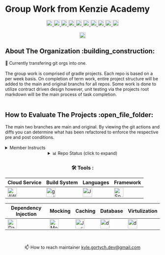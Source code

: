 <!--
Group Work Kenzie Academy
git org profile

Maintiner: Kyle Gortych
Date Created: 10/14/2025
Members:      
-->

# Group Work from Kenzie Academy
<div id="header" align="center">
  <!-- <img src="" width="512" alt="img"> -->
  <div id="badges">
      <a href="https://github.com/kylegortych">
        <img src="https://img.shields.io/badge/kylegortych-white?style=plastic&logo=&logoColor=blue" height="20" alt="kylegortych"/>
      </a>
      <a href="https://github.com/jvubeepboop">
        <img src="https://img.shields.io/badge/jvubeepboop-white?style=plastic&logo=" height="20" alt="jvubeepboop"/>
      </a>
      <a href="https://github.com/chelsearfisher">
        <img src="https://img.shields.io/badge/chelsearfisher-white?style=plastic&logo=" height="20" alt="chelsearfisher"/>
      </a>
      <a href="https://github.com/meazaberhe24">
        <img src="https://img.shields.io/badge/meazaberhe24-white?style=plastic&logo=" height="20" alt="meazaberhe24"/>
      </a>
      <a href="https://github.com/nancyurciuoli">
        <img src="https://img.shields.io/badge/blank-white?style=plastic&logo=" height="20" alt="nancyurciuoli"/>
      </a>
      <a href="https://github.com/molliver">
        <img src="https://img.shields.io/badge/molliver-white?style=plastic&logo=" height="20" alt="molliver"/>
      </a>
      <a href="https://github.com/imskiboski">
        <img src="https://img.shields.io/badge/imskiboski-white?style=plastic&logo=" height="20" alt="imskiboski"/>
      </a>
      <a href="https://github.com/igrin89">
        <img src="https://img.shields.io/badge/igrin89-white?style=plastic&logo=" height="20" alt="igrin89"/>
      </a>
      <a href="https://github.com/egrok99">
        <img src="https://img.shields.io/badge/egrok99-white?style=plastic&logo=" height="20" alt="egrok99"/>
      </a>
      <a href="https://github.com/ashalewis1">
        <img src="https://img.shields.io/badge/ashalewis1-white?style=plastic&logo=" height="20" alt="ashalewis1"/>
      </a>
</div>

<br>

<div align="center">
  <a href="https://kylegortych-kenzie-academy-group-work.github.io/">
        <img src="https://img.shields.io/badge/Website-white?style=plastic&logo=" height="20" alt="Website"/>
      </a>
</div>

<div align="left">
    <h2>About The Organization :building_construction:</h2>
</div>

<div align="left">
  🚧 Currently transfering git orgs into one.
</div>

<br>

<div align="left">
    The group work is comprised of gradle projects. Each repo is based on a per week basis. On completion of term work, entire project structure will be added to the main and original branchs for all repos. Some work is done to utilize contract driven design however, unit testing via the projects root markdown will be the main process of task completion. 
</div>

<br>

<div align="left">
    <h2>How to Evaluate The Projects :open_file_folder:</h2>
</div>

<div align="left">
    The main two branches are main and original. By viewing the git actions and diffs you can determine what has been refactored to enforce the respective pre and post conditions.
</div>

<br>

<div align="left">
<details>
    <summary>Member Instructs</summary>

- git clone repo
- git status
- git branch "lists branches"
- git branch BranchName "creates branch"
- git checkout BranchName "switches to branch"
- git add file
- git commit -m "commit message"
- git push origin BranchName
</details>
</div>

<div align="center">
<details>
  <summary align="center">📊 Repo Status (click to expand)</summary>
  
  ![Test - 1](https://img.shields.io/github/actions/workflow/status/repoName/Blank/main.yml?label=Week2)
  ![Test - 2](https://img.shields.io/github/actions/workflow/status/repoName/Blank/main.yml?label=Week3)
  ![Test - 3](https://img.shields.io/github/actions/workflow/status/repoName/Blank/main.yml?label=Week4)
  ![Test - 4](https://img.shields.io/github/actions/workflow/status/repoName/Blank/main.yml?label=Week5)
  ![Test - 5](https://img.shields.io/github/actions/workflow/status/repoName/Blank/main.yml?label=Week6)
  ![Test - 6](https://img.shields.io/github/actions/workflow/status/repoName/Blank/main.yml?label=Week7)
  ![Test - 7](https://img.shields.io/github/actions/workflow/status/repoName/Blank/main.yml?label=Week8)
  ![Test - 8](https://img.shields.io/github/actions/workflow/status/repoName/Blank/main.yml?label=Week9)
  ![Test - 9](https://img.shields.io/github/actions/workflow/status/repoName/Blank/main.yml?label=Week10)
  ![Test - 10](https://img.shields.io/github/actions/workflow/status/repoName/Blank/main.yml?label=Week11)
  ![Test - 11](https://img.shields.io/github/actions/workflow/status/repoName/Blank/main.yml?label=Week12)
  ![Test - 12](https://img.shields.io/github/actions/workflow/status/repoName/Blank/main.yml?label=Week13)
  ![Test - 13](https://img.shields.io/github/actions/workflow/status/repoName/Blank/main.yml?label=Week14)
  ![Test - 14](https://img.shields.io/github/actions/workflow/status/repoName/Blank/main.yml?label=Week15)
  ![Test - 15](https://img.shields.io/github/actions/workflow/status/repoName/Blank/main.yml?label=Week16)
  ![Test - 16](https://img.shields.io/github/actions/workflow/status/repoName/Blank/main.yml?label=Week17)
  ![Test - 17](https://img.shields.io/github/actions/workflow/status/repoName/Blank/main.yml?label=Week18)
  ![Test - 18](https://img.shields.io/github/actions/workflow/status/repoName/Blank/main.yml?label=Week19)
  ![Test - 19](https://img.shields.io/github/actions/workflow/status/repoName/Blank/main.yml?label=Week20)
  ![Test - 20](https://img.shields.io/github/actions/workflow/status/repoName/Blank/main.yml?label=Week21)
  ![Test - 21](https://img.shields.io/github/actions/workflow/status/repoName/Blank/main.yml?label=Week22)
  ![Test - 22](https://img.shields.io/github/actions/workflow/status/repoName/Blank/main.yml?label=Week23)
  
  ![Test - n](https://img.shields.io/github/actions/workflow/status/repoName/Blank/main.yml?label=Capstone)
  
</details>    

</div>

<div align="center">
 
### :hammer_and_wrench: Tools :

| Cloud Service | Build System | Languages | Framework |
| ------------- | ------------ | --------- | --------- |
| <img src="https://img.shields.io/badge/AWS-white?style=plastic&logo=amazon-aws&logoColor=black" title="AWS" alt="AWS" height="30"/> | <img src="https://img.shields.io/badge/Gradle-white?style=plastic&logo=gradle&logoColor=black" title="gradle" alt="gradle" height="30"/> | <img src="https://custom-icon-badges.demolab.com/badge/Java-white.svg?sytle=plastic&logo=java" title="Java" alt="Java" height="30"/> | <img src="https://img.shields.io/badge/Spring%20Boot-white?style=plastic&logo=Spring%20Boot&logoColor=green" title="Spring Boot" alt="Spring Boot" height="30"/> |

| Dependency Injection | Mocking | Caching | Database | Virtulization |
| -------------------- | ------- | ------- | -------- | ------------- |
| <img src="https://img.shields.io/badge/%F0%9F%97%A1%20Dagger-white?style=plastic" title="Dagger" alt="Dagger" height="30"/> | <img src="https://img.shields.io/badge/Mockito-white?style=plastic" title="Mockito" alt="Mockito" height="30"/> | <img src="https://img.shields.io/badge/Jedis%2FRedis-white?style=plastic&logo=redis&logoColor=dark%20red" title="Jedis" alt="Jedis" height="30"/> | <img src="https://img.shields.io/badge/DynamoDB-white?style=plastic&logo=Amazon%20DynamoDB&logoColor=black" title="dynamodb" alt="dynamodb" height="30"/> | <img src="https://img.shields.io/badge/Docker-white?style=plastic&logo=docker&logoColor=blue" title="docker" alt="docker" height="30"/> |
</div>
<br>

:mailbox: How to reach maintainer kyle.gortych.dev@gmail.com
